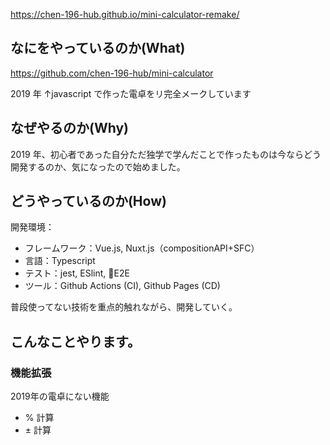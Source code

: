 https://chen-196-hub.github.io/mini-calculator-remake/

## なにをやっているのか(What)

https://github.com/chen-196-hub/mini-calculator

2019 年 ↑javascript で作った電卓をリ完全メークしています

## なぜやるのか(Why)

2019 年、初心者であった自分ただ独学で学んだことで作ったものは今ならどう開発するのか、気になったので始めました。

## どうやっているのか(How)

開発環境：

- フレームワーク：Vue.js, Nuxt.js（compositionAPI+SFC）
- 言語：Typescript
- テスト：jest, ESlint, 🚧E2E
- ツール：Github Actions (CI), Github Pages (CD)

普段使ってない技術を重点的触れながら、開発していく。

## こんなことやります。

### 機能拡張

2019年の電卓にない機能

- % 計算
- ± 計算
